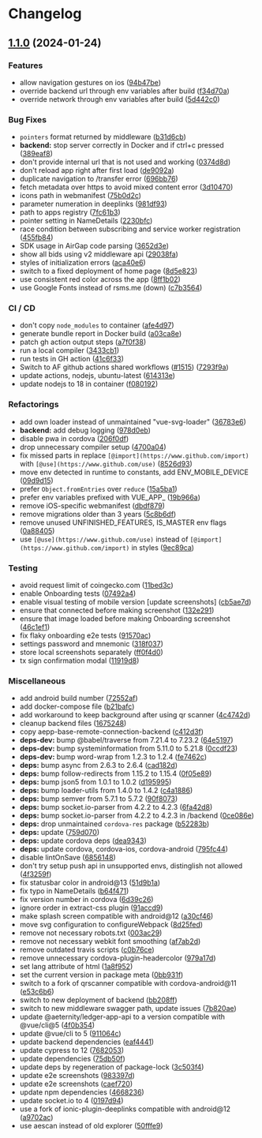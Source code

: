 # Changelog

## [1.1.0](https://www.github.com/aeternity/aepp-base/compare/v1.0.3...v1.1.0) (2024-01-24)


### Features

* allow navigation gestures on ios ([94b47be](https://www.github.com/aeternity/aepp-base/commit/94b47be2c490f3b67b5ca605becebc6a2b40e099))
* override backend url through env variables after build ([f34d70a](https://www.github.com/aeternity/aepp-base/commit/f34d70a7c0ab8f356d06a4fc396c8ed32e12f62e))
* override network through env variables after build ([5d442c0](https://www.github.com/aeternity/aepp-base/commit/5d442c0bfef24b34357c461fc2de24de00b9a9de))


### Bug Fixes

* `pointers` format returned by middleware ([b31d6cb](https://www.github.com/aeternity/aepp-base/commit/b31d6cb7b0eab76bc0a2425d71ba1dda91aaedaf))
* **backend:** stop server correctly in Docker and if ctrl+c pressed ([389eaf8](https://www.github.com/aeternity/aepp-base/commit/389eaf8251743654364abc3bfa34ca35f511fe05))
* don't provide internal url that is not used and working ([0374d8d](https://www.github.com/aeternity/aepp-base/commit/0374d8d3b3856c8280dd74c5ff4058da4921f35d))
* don't reload app right after first load ([de9092a](https://www.github.com/aeternity/aepp-base/commit/de9092afcb2bab5cbd9e0b37cf957dd7f4f534e5))
* duplicate navigation to /transfer error ([696bb76](https://www.github.com/aeternity/aepp-base/commit/696bb76e1b70fcc9363e971d991acd07f2353da5))
* fetch metadata over https to avoid mixed content error ([3d10470](https://www.github.com/aeternity/aepp-base/commit/3d10470f215f9cadb9e4d3bf90e8986821c8f042))
* icons path in webmanifest ([75b0d2c](https://www.github.com/aeternity/aepp-base/commit/75b0d2c5fac5afcd71d44cb0c825cef7dd2f9309))
* parameter numeration in deeplinks ([981df93](https://www.github.com/aeternity/aepp-base/commit/981df9369fe8e5cb58d7da0a06dfc602d2e50791))
* path to apps registry ([7fc61b3](https://www.github.com/aeternity/aepp-base/commit/7fc61b324dff2bdc620315593647617dac862fef))
* pointer setting in NameDetails ([2230bfc](https://www.github.com/aeternity/aepp-base/commit/2230bfc96f09983c11aa21a620e5794a2634132d))
* race condition between subscribing and service worker registration ([455fb84](https://www.github.com/aeternity/aepp-base/commit/455fb8434db48d025739cbd835e43e59589f172d))
* SDK usage in AirGap code parsing ([3652d3e](https://www.github.com/aeternity/aepp-base/commit/3652d3e86c63707ea71f1aab7accbae0e1d136d4))
* show all bids using v2 middleware api ([29038fa](https://www.github.com/aeternity/aepp-base/commit/29038fab34d62ff818d2437630e2ae586283ae5c))
* styles of initialization errors ([aca40e6](https://www.github.com/aeternity/aepp-base/commit/aca40e67cd8b312e546e2b70301da4f57f921ae7))
* switch to a fixed deployment of home page ([8d5e823](https://www.github.com/aeternity/aepp-base/commit/8d5e823d0b15d64b614a461f179cdda4722f4c54))
* use consistent red color across the app ([8ff1b02](https://www.github.com/aeternity/aepp-base/commit/8ff1b02920054156969dacfc2ae509eaeaea2a8e))
* use Google Fonts instead of rsms.me (down) ([c7b3564](https://www.github.com/aeternity/aepp-base/commit/c7b35649790936ba1b22b58b0c05227b78e3db6a))


### CI / CD

* don't copy `node_modules` to container ([afe4d97](https://www.github.com/aeternity/aepp-base/commit/afe4d97ee57c3beedd5c475ed2af8b8580f1959d))
* generate bundle report in Docker build ([a03ca8e](https://www.github.com/aeternity/aepp-base/commit/a03ca8ec06b2db9d1fc1708f63f8d6a3ae7e7ee5))
* patch gh action output steps ([a7f0f38](https://www.github.com/aeternity/aepp-base/commit/a7f0f380d79e9397fa6b655ee8ed29290b69e433))
* run a local compiler ([3433cb1](https://www.github.com/aeternity/aepp-base/commit/3433cb13259322a22aa258251689b163f01e86f9))
* run tests in GH action ([41c6f33](https://www.github.com/aeternity/aepp-base/commit/41c6f33d6de14198574b9dad9d1ef33f3804fa8c))
* Switch to AF github actions shared workflows ([#1515](https://www.github.com/aeternity/aepp-base/issues/1515)) ([7293f9a](https://www.github.com/aeternity/aepp-base/commit/7293f9af9c2ef24de11e8638c6dcbb7be3605233))
* update actions, nodejs, ubuntu-latest ([614313e](https://www.github.com/aeternity/aepp-base/commit/614313ebc3fca1e602bed42af15d3abc419a2c39))
* update nodejs to 18 in container ([f080192](https://www.github.com/aeternity/aepp-base/commit/f080192fa3619eba2a54b5d0781cac8d15fb0228))


### Refactorings

* add own loader instead of unmaintained "vue-svg-loader" ([36783e6](https://www.github.com/aeternity/aepp-base/commit/36783e62ae67288fc7526cad379f061878c45419))
* **backend:** add debug logging ([978d0eb](https://www.github.com/aeternity/aepp-base/commit/978d0eb5efbd1a3bb6b1e33c4e8fb423b05c3fe2))
* disable pwa in cordova ([206f0df](https://www.github.com/aeternity/aepp-base/commit/206f0df0740e6725bd7c8d274eac8b13a8e6d165))
* drop unnecessary compiler setup ([4700a04](https://www.github.com/aeternity/aepp-base/commit/4700a04bf673202a72b4304ab87c035dbccc145a))
* fix missed parts in replace `[@import](https://www.github.com/import)` with `[@use](https://www.github.com/use)` ([8526d93](https://www.github.com/aeternity/aepp-base/commit/8526d9306c6cd0236635547115138f6f0674155c))
* move env detected in runtime to constants, add ENV_MOBILE_DEVICE ([09d9d15](https://www.github.com/aeternity/aepp-base/commit/09d9d15ce51aed752c0b1fb9b2d1f6751e5755b9))
* prefer `Object.fromEntries` over `reduce` ([15a5ba1](https://www.github.com/aeternity/aepp-base/commit/15a5ba19aa1e8524b4aad78840a327014487b874))
* prefer env variables prefixed with VUE_APP_ ([19b966a](https://www.github.com/aeternity/aepp-base/commit/19b966a31d323975751a21c43b800fa4c7d5b04f))
* remove iOS-specific webmanifest ([dbdf879](https://www.github.com/aeternity/aepp-base/commit/dbdf8790cf415c49534c049739e448c55b70300e))
* remove migrations older than 3 years ([5c8b6df](https://www.github.com/aeternity/aepp-base/commit/5c8b6df7dae1504f108a763b4a6ac698cd35e515))
* remove unused UNFINISHED_FEATURES, IS_MASTER env flags ([0a88405](https://www.github.com/aeternity/aepp-base/commit/0a88405f884be005824495d3d6c82dc99e3b4bbd))
* use `[@use](https://www.github.com/use)` instead of `[@import](https://www.github.com/import)` in styles ([9ec89ca](https://www.github.com/aeternity/aepp-base/commit/9ec89ca962974749791ff53cd23dff5c40b6c024))


### Testing

* avoid request limit of coingecko.com ([11bed3c](https://www.github.com/aeternity/aepp-base/commit/11bed3c93864b037d88e75d81be0deff0c19bd4e))
* enable Onboarding tests ([07492a4](https://www.github.com/aeternity/aepp-base/commit/07492a4e31f9f0f160cb9ac41de3c7e1124ef66c))
* enable visual testing of mobile version [update screenshots] ([cb5ae7d](https://www.github.com/aeternity/aepp-base/commit/cb5ae7d8ddf19ebae6b25bd471255ffcfc296c58))
* ensure that connected before making screenshot ([132e291](https://www.github.com/aeternity/aepp-base/commit/132e2912495ad71e1d7d390616cfb254ac90a5ec))
* ensure that image loaded before making Onboarding screenshot ([46c1ef1](https://www.github.com/aeternity/aepp-base/commit/46c1ef1d85988a6f55566f71db0db3ace491176a))
* fix flaky onboarding e2e tests ([91570ac](https://www.github.com/aeternity/aepp-base/commit/91570ac1080d537746a8d4a20f5a5d4ef78cfa25))
* settings password and mnemonic ([318f037](https://www.github.com/aeternity/aepp-base/commit/318f037f65a877c9c500817bfa44dd69a861f600))
* store local screenshots separately ([ff0f4d0](https://www.github.com/aeternity/aepp-base/commit/ff0f4d0b2e4cf253361f7543bb07fd431927fcc5))
* tx sign confirmation modal ([11919d8](https://www.github.com/aeternity/aepp-base/commit/11919d8ac6ea15523afc0016266d986653e30ef4))


### Miscellaneous

* add android build number ([72552af](https://www.github.com/aeternity/aepp-base/commit/72552afc510b59020dee62b3191a28c7fc351241))
* add docker-compose file ([b21bafc](https://www.github.com/aeternity/aepp-base/commit/b21bafc8aeac1143f96d595b820a0ad53b29a0dd))
* add workaround to keep background after using qr scanner ([4c4742d](https://www.github.com/aeternity/aepp-base/commit/4c4742d34890fd933b71feff2e601b72599d49d3))
* cleanup backend files ([1675248](https://www.github.com/aeternity/aepp-base/commit/1675248e69a2fc0e7ae5e150724512965d3d2856))
* copy aepp-base-remote-connection-backend ([c412d3f](https://www.github.com/aeternity/aepp-base/commit/c412d3fc0838022f273eecf05c26eb0d553f5893))
* **deps-dev:** bump @babel/traverse from 7.21.4 to 7.23.2 ([64e5197](https://www.github.com/aeternity/aepp-base/commit/64e51971b2d46607bcf8d53a1b8841cf76aba120))
* **deps-dev:** bump systeminformation from 5.11.0 to 5.21.8 ([0ccdf23](https://www.github.com/aeternity/aepp-base/commit/0ccdf23624791c5f5f3a41705d913b8bfa20231f))
* **deps-dev:** bump word-wrap from 1.2.3 to 1.2.4 ([fe7462c](https://www.github.com/aeternity/aepp-base/commit/fe7462c8000783d447276619f85a2dbfbf0c7b42))
* **deps:** bump async from 2.6.3 to 2.6.4 ([cad182d](https://www.github.com/aeternity/aepp-base/commit/cad182d66179403abb8d5b0148928b9c60308ebd))
* **deps:** bump follow-redirects from 1.15.2 to 1.15.4 ([0f05e89](https://www.github.com/aeternity/aepp-base/commit/0f05e89d73e6c0910fe9eb0b67b73574e96b45cf))
* **deps:** bump json5 from 1.0.1 to 1.0.2 ([d195995](https://www.github.com/aeternity/aepp-base/commit/d195995e61ccc7392e20a03ef97605de6cfef31b))
* **deps:** bump loader-utils from 1.4.0 to 1.4.2 ([c4a1886](https://www.github.com/aeternity/aepp-base/commit/c4a1886d679375bc92e19c91881958033032b865))
* **deps:** bump semver from 5.7.1 to 5.7.2 ([90f8073](https://www.github.com/aeternity/aepp-base/commit/90f807315347043795593f4e0a0ccdb916710fda))
* **deps:** bump socket.io-parser from 4.2.2 to 4.2.3 ([6fa42d8](https://www.github.com/aeternity/aepp-base/commit/6fa42d8b839335ad04bd646cb8959f7abd52747f))
* **deps:** bump socket.io-parser from 4.2.2 to 4.2.3 in /backend ([0ce086e](https://www.github.com/aeternity/aepp-base/commit/0ce086ea37516bec71245de4966a841a70619ae6))
* **deps:** drop unmaintained `cordova-res` package ([b52283b](https://www.github.com/aeternity/aepp-base/commit/b52283b0f94718dee9e5da8b661484dee32dea23))
* **deps:** update ([759d070](https://www.github.com/aeternity/aepp-base/commit/759d070549a5c135a3efe27feb26ff50e2d8c590))
* **deps:** update cordova deps ([dea9343](https://www.github.com/aeternity/aepp-base/commit/dea934321115973e312356f31c3bb1c83e5596e1))
* **deps:** update cordova, cordova-ios, cordova-android ([795fc44](https://www.github.com/aeternity/aepp-base/commit/795fc4411fd05999edf65b3d78fe31c96e575c8d))
* disable lintOnSave ([6856148](https://www.github.com/aeternity/aepp-base/commit/68561480e90746b66278fb855ac4c7765e237fd5))
* don't try setup push api in unsupported envs, distinglish not allowed ([4f3259f](https://www.github.com/aeternity/aepp-base/commit/4f3259ffe2c3aa6875f239c6ece91f276bde6540))
* fix statusbar color in android@13 ([51d9b1a](https://www.github.com/aeternity/aepp-base/commit/51d9b1af53b0dc08afbd44c38a591561a44d15b4))
* fix typo in NameDetails ([b64f471](https://www.github.com/aeternity/aepp-base/commit/b64f471040de722fe5a6939915cfcffbaa76cb44))
* fix version number in cordova ([6d39c26](https://www.github.com/aeternity/aepp-base/commit/6d39c26c381c870f63935046b242fb5c8caf8089))
* ignore order in extract-css plugin ([91accd9](https://www.github.com/aeternity/aepp-base/commit/91accd98cc6faeb5dbae93b6361835693ab4f844))
* make splash screen compatible with android@12 ([a30cf46](https://www.github.com/aeternity/aepp-base/commit/a30cf46f90416acb584c02a42a860e92ce8d3403))
* move svg configuration to configureWebpack ([8d25fed](https://www.github.com/aeternity/aepp-base/commit/8d25fedb947d3f0cf73d3f903d7f2c3c43e078ab))
* remove not necessary robots.txt ([003ac29](https://www.github.com/aeternity/aepp-base/commit/003ac29702f04faeba09b42d2e698d1db487c7a5))
* remove not necessary webkit font smoothing ([af7ab2d](https://www.github.com/aeternity/aepp-base/commit/af7ab2d343ce9fece9685d719285d476ca95085a))
* remove outdated travis scripts ([c0b76ce](https://www.github.com/aeternity/aepp-base/commit/c0b76cef782a3253dd61a9304431445a327f508e))
* remove unnecessary cordova-plugin-headercolor ([979a17d](https://www.github.com/aeternity/aepp-base/commit/979a17dc050b2264c7aa15424b6a30f4bfd7ea20))
* set lang attribute of html ([1a8f952](https://www.github.com/aeternity/aepp-base/commit/1a8f9527bcf896daae5b9e5fe22490e95c6005de))
* set the current version in package meta ([0bb931f](https://www.github.com/aeternity/aepp-base/commit/0bb931f3813e2d1b8c2c02de2a516e7e2a75aeb4))
* switch to a fork of qrscanner compatible with cordova-android@11 ([e53c6b6](https://www.github.com/aeternity/aepp-base/commit/e53c6b685333bc2650ee67b12cef84335fcaf706))
* switch to new deployment of backend ([bb208ff](https://www.github.com/aeternity/aepp-base/commit/bb208ff16c80ca8ee1a9ff5f5d359f5443af597b))
* switch to new middleware swagger path, update issues ([7b820ae](https://www.github.com/aeternity/aepp-base/commit/7b820aebe88173eb3ba91dc0be75599ef06643e1))
* update @aeternity/ledger-app-api to a version compatible with @vue/cli@5 ([4f0b354](https://www.github.com/aeternity/aepp-base/commit/4f0b354ad14eae265165b17d6148955b51114adb))
* update @vue/cli to 5 ([911064c](https://www.github.com/aeternity/aepp-base/commit/911064c0dd9eb5c1c0aa501a1645a1b941a728e4))
* update backend dependencies ([eaf4441](https://www.github.com/aeternity/aepp-base/commit/eaf44416cdd3c8e5788e4d7a48f6f180b21b7c41))
* update cypress to 12 ([7682053](https://www.github.com/aeternity/aepp-base/commit/768205384301948c55d3d8b3e19363ad1333de0c))
* update dependencies ([75db50f](https://www.github.com/aeternity/aepp-base/commit/75db50f9067374e365e85072194bbd16188b4802))
* update deps by regeneration of package-lock ([3c503f4](https://www.github.com/aeternity/aepp-base/commit/3c503f45406b9ea202c945663f697ea5b757270a))
* update e2e screenshots ([983397d](https://www.github.com/aeternity/aepp-base/commit/983397d424c6352cfe443c0fd606e431f0a008c4))
* update e2e screenshots ([caef720](https://www.github.com/aeternity/aepp-base/commit/caef720ccdf4b8fc8ff58529db6540f323c8f129))
* update npm dependencies ([4668236](https://www.github.com/aeternity/aepp-base/commit/4668236844121e4f667caecd3e03bce82a158473))
* update socket.io to 4 ([0197d94](https://www.github.com/aeternity/aepp-base/commit/0197d9415d2755c093948b54b7dadae5dd86e3dd))
* use a fork of ionic-plugin-deeplinks compatible with android@12 ([a9702ac](https://www.github.com/aeternity/aepp-base/commit/a9702acbbde947d025fd1d982759e769199a5ca9))
* use aescan instead of old explorer ([50fffe9](https://www.github.com/aeternity/aepp-base/commit/50fffe91c04f3b06b96e128c73bfa02d403c4edc))
